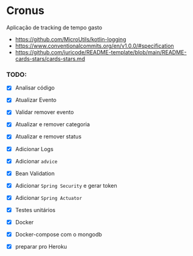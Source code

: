 # Cronus
Aplicação de tracking de tempo gasto

- https://github.com/MicroUtils/kotlin-logging
- https://www.conventionalcommits.org/en/v1.0.0/#specification
- https://github.com/iuricode/README-template/blob/main/README-cards-stars/cards-stars.md

### TODO:
- [x] Analisar código
- [X] Atualizar Evento
- [X] Validar remover evento
- [X] Atualizar e remover categoria
- [X] Atualizar e remover status
- [X] Adicionar Logs
- [X] Adicionar `advice`
- [X] Bean Validation
- [X] Adicionar `Spring Security` e gerar token
- [X] Adicionar `Spring Actuator`
- [X] Testes unitários
- [X] Docker
- [X] Docker-compose com o mongodb
- [X] preparar pro Heroku

